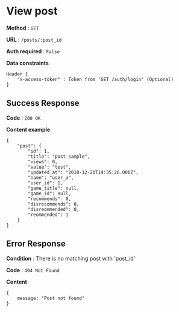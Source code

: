 # View post

**Method** : `GET`

**URL** : `/posts/:post_id`

**Auth required** : `False`

**Data constraints** 
```
Header {
    "x-access-token" : Token from 'GET /auth/login' (Optional)
}
```

## Success Response

**Code** : `200 OK`

**Content example**
```
{
    "post": {
        "id": 1,
        "title": "post sample",
        "views": 0,
        "value": "test",
        "updated_at": "2018-12-20T14:35:26.000Z",
        "name": "user_a",
        "user_id": 1,
        "game_title": null,
        "game_id": null,
        "recommends": 0,
        "disrecommends": 0,
        "disreommended": 0,
        "reommended": 1
    }
}
```

## Error Response

**Condition** : There is no matching post with 'post_id'

**Code** : `404 Not Found`

**Content**

```
{
    message: "Post not found"
}
```